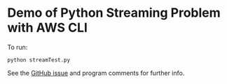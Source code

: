 # Demo of Python Streaming Problem with AWS CLI

To run:

    python streamTest.py

See the [GitHub issue](https://github.com/boto/boto3/issues/426) and program comments for further info.
